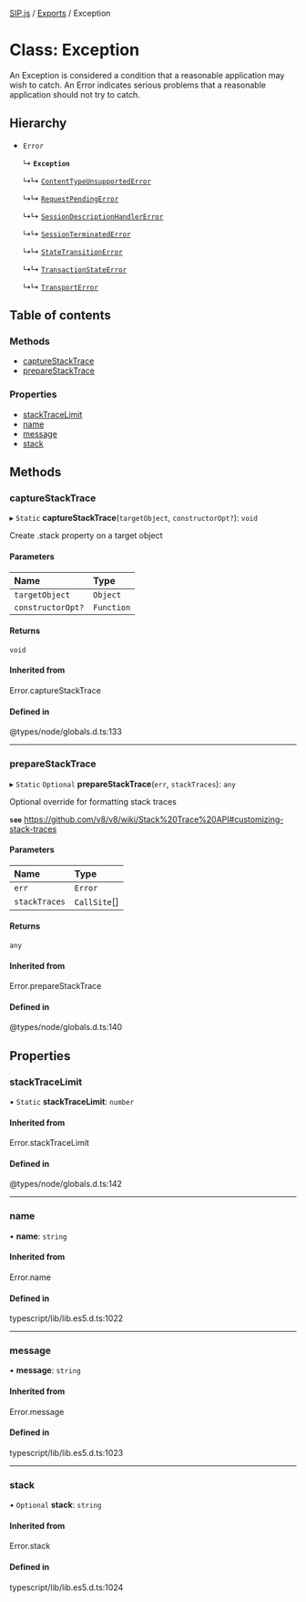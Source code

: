 [SIP.js](../README.md) / [Exports](../modules.md) / Exception

# Class: Exception

An Exception is considered a condition that a reasonable application may wish to catch.
An Error indicates serious problems that a reasonable application should not try to catch.

## Hierarchy

- `Error`

  ↳ **`Exception`**

  ↳↳ [`ContentTypeUnsupportedError`](ContentTypeUnsupportedError.md)

  ↳↳ [`RequestPendingError`](RequestPendingError.md)

  ↳↳ [`SessionDescriptionHandlerError`](SessionDescriptionHandlerError.md)

  ↳↳ [`SessionTerminatedError`](SessionTerminatedError.md)

  ↳↳ [`StateTransitionError`](StateTransitionError.md)

  ↳↳ [`TransactionStateError`](TransactionStateError.md)

  ↳↳ [`TransportError`](TransportError.md)

## Table of contents

### Methods

- [captureStackTrace](Exception.md#capturestacktrace)
- [prepareStackTrace](Exception.md#preparestacktrace)

### Properties

- [stackTraceLimit](Exception.md#stacktracelimit)
- [name](Exception.md#name)
- [message](Exception.md#message)
- [stack](Exception.md#stack)

## Methods

### captureStackTrace

▸ `Static` **captureStackTrace**(`targetObject`, `constructorOpt?`): `void`

Create .stack property on a target object

#### Parameters

| Name | Type |
| :------ | :------ |
| `targetObject` | `Object` |
| `constructorOpt?` | `Function` |

#### Returns

`void`

#### Inherited from

Error.captureStackTrace

#### Defined in

@types/node/globals.d.ts:133

___

### prepareStackTrace

▸ `Static` `Optional` **prepareStackTrace**(`err`, `stackTraces`): `any`

Optional override for formatting stack traces

**`see`** https://github.com/v8/v8/wiki/Stack%20Trace%20API#customizing-stack-traces

#### Parameters

| Name | Type |
| :------ | :------ |
| `err` | `Error` |
| `stackTraces` | `CallSite`[] |

#### Returns

`any`

#### Inherited from

Error.prepareStackTrace

#### Defined in

@types/node/globals.d.ts:140

## Properties

### stackTraceLimit

▪ `Static` **stackTraceLimit**: `number`

#### Inherited from

Error.stackTraceLimit

#### Defined in

@types/node/globals.d.ts:142

___

### name

• **name**: `string`

#### Inherited from

Error.name

#### Defined in

typescript/lib/lib.es5.d.ts:1022

___

### message

• **message**: `string`

#### Inherited from

Error.message

#### Defined in

typescript/lib/lib.es5.d.ts:1023

___

### stack

• `Optional` **stack**: `string`

#### Inherited from

Error.stack

#### Defined in

typescript/lib/lib.es5.d.ts:1024
